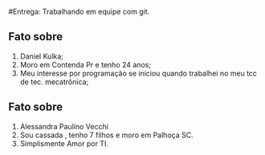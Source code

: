 #Entrega: Trabalhando em equipe com git.


  
## Fato sobre <Daniel Kulka>             
             
1. Daniel Kulka;
2. Moro em Contenda Pr e tenho 24 anos;
3. Meu interesse por programação se iniciou quando trabalhei no meu tcc de tec. mecatrônica;


## Fato sobre <Alessandra Paulino Vecchi>
  
1. Alessandra Paulino Vecchi
2. Sou cassada , tenho 7 filhos e moro em Palhoça SC.
3. Simplismente Amor por TI.





